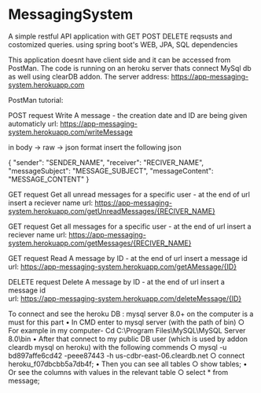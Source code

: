 # MessagingSystem
A simple restful API application with GET POST DELETE reqsusts and costomized queries. using spring boot's WEB, JPA, SQL dependencies 

This application doesnt have client side and it can be accessed from PostMan. 
The code is running on an heroku server thats connect MySql db as well using clearDB addon.
The server address: https://app-messaging-system.herokuapp.com 


PostMan tutorial:

POST request 
Write A message - the creation date and ID are being given automaticly 
url:
https://app-messaging-system.herokuapp.com/writeMessage

in body -> raw -> json format insert the following json 

{
    "sender": "SENDER_NAME",
    "receiver": "RECIVER_NAME",
    "messageSubject": "MESSAGE_SUBJECT",
    "messageContent": "MESSAGE_CONTENT"
}

GET request 
Get all unread messages for a specific user  - at the end of url insert a reciever name 
url:
https://app-messaging-system.herokuapp.com/getUnreadMessages/{RECIVER_NAME}

GET request 
Get all messages for a specific user - at the end of url insert a reciever name 
url:
https://app-messaging-system.herokuapp.com/getMessages/{RECIVER_NAME}

GET request 
Read A message by ID - at the end of url insert a message id 
url:
https://app-messaging-system.herokuapp.com/getAMessage/{ID}

DELETE request 
Delete A message by ID  - at the end of url insert a message id  
url:
https://app-messaging-system.herokuapp.com/deleteMessage/{ID}



To connect and see the heroku DB : 
mysql server 8.0+ on the computer is a must for this part 
	• In CMD enter to mysql server (with the path of bin)
		○ For example in my computer- 
		Cd C:\Program Files\MySQL\MySQL Server 8.0\bin
	• After that connect to my public DB user (which is used by addon cleardb mysql on heroku) with the following commends
		○ mysql -u bd897affe6cd42 -peee87443 -h us-cdbr-east-06.cleardb.net
		○  connect heroku_f07dbcbb5a7db4f;
	• Then you can see all tables 
		○ show tables;
	• Or see the columns with values in the relevant table 
		○  select * from message;

